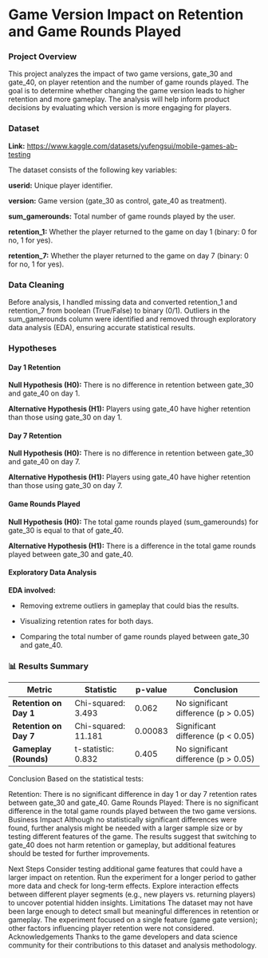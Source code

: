 # Game Version Impact on Retention and Game Rounds Played

### Project Overview

This project analyzes the impact of two game versions, gate_30 and gate_40, on player retention and the number of game rounds played. The goal is to determine whether changing the game version leads to higher retention and more gameplay. The analysis will help inform product decisions by evaluating which version is more engaging for players.

### Dataset

**Link:** https://www.kaggle.com/datasets/yufengsui/mobile-games-ab-testing

The dataset consists of the following key variables:

**userid:** Unique player identifier.

**version:** Game version (gate_30 as control, gate_40 as treatment).

**sum_gamerounds:** Total number of game rounds played by the user.

**retention_1:** Whether the player returned to the game on day 1 (binary: 0 for no, 1 for yes).

**retention_7:** Whether the player returned to the game on day 7 (binary: 0 for no, 1 for yes).

### Data Cleaning

Before analysis, I handled missing data and converted retention_1 and retention_7 from boolean (True/False) to binary (0/1). Outliers in the sum_gamerounds column were identified and removed through exploratory data analysis (EDA), ensuring accurate statistical results.

### Hypotheses

#### **Day 1 Retention**

**Null Hypothesis (H0):** There is no difference in retention between gate_30 and gate_40 on day 1.

**Alternative Hypothesis (H1):** Players using gate_40 have higher retention than those using gate_30 on day 1.

#### **Day 7 Retention**

**Null Hypothesis (H0):** There is no difference in retention between gate_30 and gate_40 on day 7.

**Alternative Hypothesis (H1):** Players using gate_40 have higher retention than those using gate_30 on day 7.

#### **Game Rounds Played**

**Null Hypothesis (H0):** The total game rounds played (sum_gamerounds) for gate_30 is equal to that of gate_40.

**Alternative Hypothesis (H1):** There is a difference in the total game rounds played between gate_30 and gate_40.

#### Exploratory Data Analysis

**EDA involved:**

- Removing extreme outliers in gameplay that could bias the results.
  
- Visualizing retention rates for both days.

- Comparing the total number of game rounds played between gate_30 and gate_40.


### 📊 Results Summary

| **Metric**              | **Statistic**       | **p-value**      | **Conclusion**                             |
|-------------------------|---------------------|------------------|--------------------------------------------|
| **Retention on Day 1**  | Chi-squared: 3.493  | 0.062            | No significant difference (p > 0.05)       |
| **Retention on Day 7**  | Chi-squared: 11.181 | 0.00083          | Significant difference (p < 0.05)          |
| **Gameplay (Rounds)**   | t-statistic: 0.832  | 0.405            | No significant difference (p > 0.05)       |


Conclusion
Based on the statistical tests:

Retention: There is no significant difference in day 1 or day 7 retention rates between gate_30 and gate_40.
Game Rounds Played: There is no significant difference in the total game rounds played between the two game versions.
Business Impact
Although no statistically significant differences were found, further analysis might be needed with a larger sample size or by testing different features of the game. The results suggest that switching to gate_40 does not harm retention or gameplay, but additional features should be tested for further improvements.

Next Steps
Consider testing additional game features that could have a larger impact on retention.
Run the experiment for a longer period to gather more data and check for long-term effects.
Explore interaction effects between different player segments (e.g., new players vs. returning players) to uncover potential hidden insights.
Limitations
The dataset may not have been large enough to detect small but meaningful differences in retention or gameplay.
The experiment focused on a single feature (game gate version); other factors influencing player retention were not considered.
Acknowledgements
Thanks to the game developers and data science community for their contributions to this dataset and analysis methodology.
